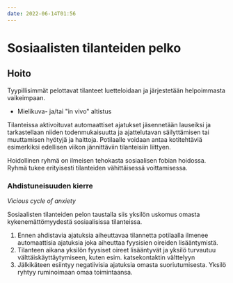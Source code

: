```yaml
---
date: 2022-06-14T01:56
---
```


# Sosiaalisten tilanteiden pelko


## Hoito
Tyypillisimmät pelottavat tilanteet luetteloidaan ja järjestetään helpoimmasta vaikeimpaan.
- Mielikuva- ja/tai "in vivo" altistus

Tilanteissa aktivoituvat automaattiset ajatukset jäsennetään lauseiksi ja tarkastellaan niiden todenmukaisuutta ja ajattelutavan säilyttämisen tai muuttamisen hyötyjä ja haittoja. Potilaalle voidaan antaa kotitehtäviä esimerkiksi edellisen viikon jännittäviin tilanteisiin liittyen. 

Hoidollinen ryhmä on ilmeisen tehokasta sosiaalisen fobian hoidossa. Ryhmä tukee erityisesti tilanteiden vähittäisessä voittamisessa.

### Ahdistuneisuuden kierre
_Vicious cycle of anxiety_

Sosiaalisten tilanteiden pelon taustalla siis yksilön uskomus omasta kykenemättömyydestä sosiaalisissa tilanteissa.

1. Ennen ahdistavia ajatuksia aiheuttavaa tilannetta potilaalla ilmenee automaattisia ajatuksia joka aiheuttaa fyysisien oireiden lisääntymistä.
2. Tilanteen aikana yksilön fyysiset oireet lisääntyvät ja yksilö turvautuu välttäiskäyttäytymiseen, kuten esim. katsekontaktin välttelyyn
3. Jälkikäteen esiintyy negatiivisia ajatuksia omasta suoriutumisesta. Yksilö ryhtyy ruminoimaan omaa toimintaansa.